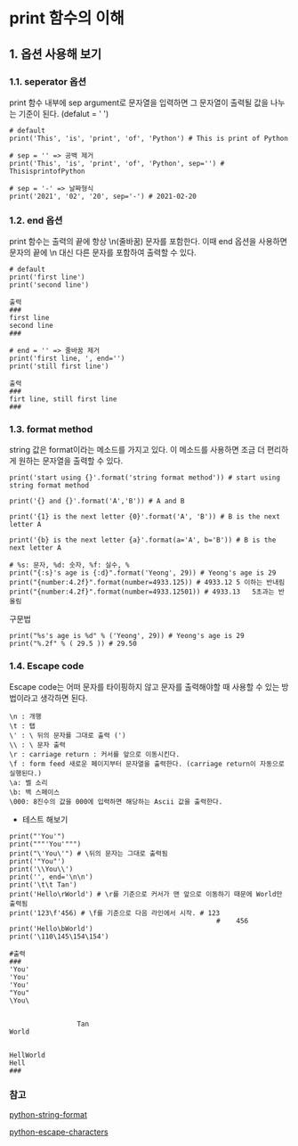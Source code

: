 # print 함수의 이해

## 1. 옵션 사용해 보기

### 1.1. seperator 옵션
print 함수 내부에 sep argument로 문자열을 입력하면 그 문자열이 출력될 값을 나누는 기준이 된다. (defalut = ' ') 
```
# default
print('This', 'is', 'print', 'of', 'Python') # This is print of Python

# sep = '' => 공백 제거
print('This', 'is', 'print', 'of', 'Python', sep='') # ThisisprintofPython

# sep = '-' => 날짜형식
print('2021', '02', '20', sep='-') # 2021-02-20
```

### 1.2. end 옵션
print 함수는 출력의 끝에 항상 \n(줄바꿈) 문자를 포함한다. 이때 end 옵션을 사용하면 문자의 끝에 \n 대신 다른 문자를 포함하여 출력할 수 있다.

```
# default
print('first line') 
print('second line')

출력
### 
first line
second line
###

# end = '' => 줄바꿈 제거
print('first line, ', end='')
print('still first line')

출력
###
firt line, still first line
###
```

### 1.3. format method
string 값은 format이라는 메소드를 가지고 있다.
이 메소드를 사용하면 조금 더 편리하게 원하는 문자열을 출력할 수 있다.

```
print('start using {}'.format('string format method')) # start using string format method

print('{} and {}'.format('A','B')) # A and B

print('{1} is the next letter {0}'.format('A', 'B')) # B is the next letter A

print('{b} is the next letter {a}'.format(a='A', b='B')) # B is the next letter A

# %s: 문자, %d: 숫자, %f: 실수, %
print("{:s}'s age is {:d}".format('Yeong', 29)) # Yeong's age is 29
print("{number:4.2f}".format(number=4933.125)) # 4933.12 5 이하는 반내림
print("{number:4.2f}".format(number=4933.12501)) # 4933.13   5초과는 반올림
```

구문법
```
print("%s's age is %d" % ('Yeong', 29)) # Yeong's age is 29
print("%.2f" % ( 29.5 )) # 29.50 
```

### 1.4. Escape code
Escape code는 어떠 문자를 타이핑하지 않고 문자를 출력해야할 때 사용할 수 있는 방법이라고 생각하면 된다.

```
\n : 개행
\t : 탭
\' : \ 뒤의 문자를 그대로 출력 (')
\\ : \ 문자 출력
\r : carriage return : 커서를 앞으로 이동시킨다.
\f : form feed 새로운 페이지부터 문자열을 출력한다. (carriage return이 자동으로 실행된다.)
\a: 벨 소리
\b: 백 스페이스
\000: 8진수의 값을 000에 입력하면 해당하는 Ascii 값을 출력한다.
```

- 테스트 해보기
```
print("'You'")
print("""'You'""")
print("\'You\'") # \뒤의 문자는 그대로 출력됨
print('"You"')
print('\\You\\')
print('', end='\n\n')
print('\t\t Tan')
print('Hello\rWorld') # \r를 기준으로 커서가 맨 앞으로 이동하기 때문에 World만 출력됨
print('123\f'456) # \f를 기준으로 다음 라인에서 시작. # 123
                                                    #    456
print('Hello\bWorld')
print('\110\145\154\154')

#출력
###
'You'
'You'
'You'
"You"
\You\


                 Tan
World


HellWorld
Hell
###
```

### 참고
[python-string-format](https://www.w3schools.com/python/ref_string_format.asp)

[python-escape-characters](https://www.w3schools.com/python/gloss_python_escape_characters.asp)
